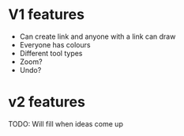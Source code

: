 # V1 features
- Can create link and anyone with a link can draw
- Everyone has colours
- Different tool types
- Zoom?
- Undo?

# v2 features
TODO: Will fill when ideas come up
